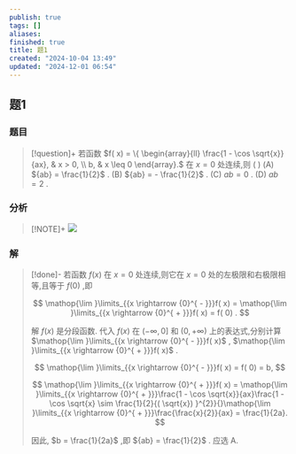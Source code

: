 ```yaml
---
publish: true
tags: []
aliases: 
finished: true
title: 题1
created: "2024-10-04 13:49"
updated: "2024-12-01 06:54"
---
```

## 题1
### 题目
> [!question]+
> 若函数 $f( x) = \{ \begin{array}{ll} \frac{1 - \cos \sqrt{x}}{ax}, & x > 0, \\ b, & x \leq 0 \end{array}.$ 在 $x = 0$ 处连续,则 ( )
> (A) ${ab} = \frac{1}{2}$ . 
> (B) ${ab} = - \frac{1}{2}$ .
> (C) ${ab} = 0$ . 
> (D) ${ab} = 2$ .
### 分析
> [!NOTE]+
> ![](https://img.hwenyi.tech/202411301211864.webp)
### 解
> [!done]-
> 若函数 $f( x)$ 在 $x = 0$ 处连续,则它在 $x = 0$ 处的左极限和右极限相等,且等于 $f( 0)$ ,即
> 
> $$
> \mathop{\lim }\limits_{{x \rightarrow {0}^{ - }}}f( x) = \mathop{\lim }\limits_{{x \rightarrow {0}^{ + }}}f( x) = f( 0) .
> $$
> 
> 解 $f( x)$ 是分段函数. 代入 $f( x)$ 在 $( - \infty ,0\rbrack$ 和 $( {0, + \infty })$ 上的表达式,分别计算 $\mathop{\lim }\limits_{{x \rightarrow {0}^{ - }}}f( x)$ , $\mathop{\lim }\limits_{{x \rightarrow {0}^{ + }}}f( x)$ .
> 
> $$
> \mathop{\lim }\limits_{{x \rightarrow {0}^{ - }}}f( x) = f( 0) = b,
> $$
> 
> $$
> \mathop{\lim }\limits_{{x \rightarrow {0}^{ + }}}f( x) = \mathop{\lim }\limits_{{x \rightarrow {0}^{ + }}}\frac{1 - \cos \sqrt{x}}{ax}\frac{1 - \cos \sqrt{x} \sim \frac{1}{2}{( \sqrt{x}) }^{2}}{}\mathop{\lim }\limits_{{x \rightarrow {0}^{ + }}}\frac{\frac{x}{2}}{ax} = \frac{1}{2a}.
> $$
> 
> 因此, $b = \frac{1}{2a}$ ,即 ${ab} = \frac{1}{2}$ . 应选 A.